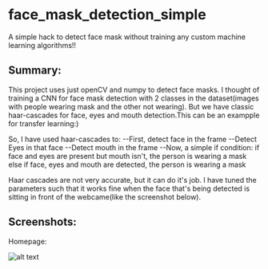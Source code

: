 # face_mask_detection_simple
A simple hack to detect face mask without training any custom machine learning algorithms!!

## **Summary:**

This project uses just openCV and numpy to detect face masks. I thought of training a CNN for face mask detection with 2 classes in the dataset(images with people wearing mask and the other not wearing). But we have classic haar-cascades for face, eyes and mouth detection.This can be an exampple for transfer learning:)    

So, I have used haar-cascades to:
--First, detect face in the frame
--Detect Eyes in that face
--Detect mouth in the frame
--Now, a simple if condition:
    if face and eyes are present but mouth isn't, the person is wearing a mask
    else if face, eyes and mouth are detected, the person is wearing a mask
    
Haar cascades are not very accurate, but it can do it's job. I have tuned the parameters such that it works fine when the face that's being detected is sitting in front of the webcame(like the screenshot below). 
## **Screenshots:**
Homepage:

![alt text]()

